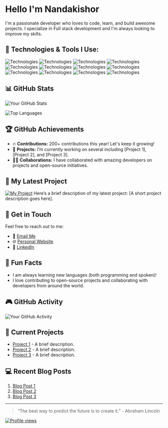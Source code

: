 # Hello I'm Nandakishor 

I'm a passionate developer who loves to code, learn, and build awesome projects. I specialize in Full stack development and I'm always looking to improve my skills.

## 🔧 Technologies & Tools I Use:

![Technologies](https://img.shields.io/badge/Technologies-HTML5-blue?style=flat-square&logo=html5)
![Technologies](https://img.shields.io/badge/Technologies-CSS3-blue?style=flat-square&logo=css3)
![Technologies](https://img.shields.io/badge/Technologies-JavaScript-blue?style=flat-square&logo=javascript)
![Technologies](https://img.shields.io/badge/Technologies-React-blue?style=flat-square&logo=react)
![Technologies](https://img.shields.io/badge/Technologies-Next.js-blue?style=flat-square&logo=next.js)
![Technologies](https://img.shields.io/badge/Technologies-Node.js-blue?style=flat-square&logo=node.js)
![Technologies](https://img.shields.io/badge/Technologies-Express-blue?style=flat-square&logo=express)
![Technologies](https://img.shields.io/badge/Technologies-Python-blue?style=flat-square&logo=python)
![Technologies](https://img.shields.io/badge/Technologies-C-blue?style=flat-square&logo=c)
![Technologies](https://img.shields.io/badge/Technologies-MySQL-blue?style=flat-square&logo=mysql)
![Technologies](https://img.shields.io/badge/Technologies-PostgreSQL-blue?style=flat-square&logo=postgresql)
![Technologies](https://img.shields.io/badge/Technologies-MongoDB-blue?style=flat-square&logo=mongodb)
## 📊 GitHub Stats

![Your GitHub Stats](https://github-readme-stats.vercel.app/api?username=SilentCodeSage&show_icons=true&hide_title=true&count_private=true&hide=prs&theme=radical)

![Top Languages](https://github-readme-stats.vercel.app/api/top-langs/?username=yourusername&layout=compact&theme=radical)

## 🏆 GitHub Achievements

- 🔥 **Contributions:** 200+ contributions this year! Let's keep it growing! 
- 🌱 **Projects:** I’m currently working on several including [Project 1], [Project 2], and [Project 3].
- 👨‍💻 **Collaborations:** I have collaborated with amazing developers on projects and open-source initiatives.

## 🚀 My Latest Project

[![My Project](https://img.shields.io/badge/Project-Name-green?style=flat-square)](https://github.com/yourusername/yourproject)
Here’s a brief description of my latest project: [A short project description goes here].

## 📧 Get in Touch

Feel free to reach out to me:

- 📧 [Email Me](nandunandakishor345@gmail.com)
- 🌐 [Personal Website](https://yourwebsite.com)
- 📝 [LinkedIn]([https://linkedin.com/in/yourprofile](https://www.linkedin.com/in/nandakishor-a-s-3b765a23a/))

## 🎉 Fun Facts

- I am always learning new languages (both programming and spoken)!
- I love contributing to open-source projects and collaborating with developers from around the world.

## 🎮 GitHub Activity

![Your GitHub Activity](https://github-readme-activity-graph.cyclic.app/graph?username=SilentCodeSage&theme=github)


## 💼 Current Projects

- [Project 1](https://github.com/yourusername/project1) - A brief description.
- [Project 2](https://github.com/yourusername/project2) - A brief description.
- [Project 3](https://github.com/yourusername/project3) - A brief description.

## 💻 Recent Blog Posts

1. [Blog Post 1](https://yourblog.com/blog-post-1)
2. [Blog Post 2](https://yourblog.com/blog-post-2)
3. [Blog Post 3](https://yourblog.com/blog-post-3)

---

> “The best way to predict the future is to create it.” - Abraham Lincoln

[![Profile views](https://komarev.com/ghpvc/?username=yourusername)](https://github.com/yourusername)
